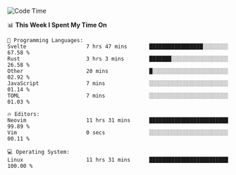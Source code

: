 <!-- [![Top Langs](https://github-readme-stats.vercel.app/api/top-langs/?username=gagahsyuja&theme=dracula&hide_border=true&border_radius=7)](https://github.com/anuraghazra/github-readme-stats) -->

<!--START_SECTION:waka-->
![Code Time](http://img.shields.io/badge/Code%20Time-1%2C076%20hrs%2033%20mins-blue)

📊 **This Week I Spent My Time On** 

```text
💬 Programming Languages: 
Svelte                   7 hrs 47 mins       █████████████████░░░░░░░░   67.58 % 
Rust                     3 hrs 3 mins        ███████░░░░░░░░░░░░░░░░░░   26.58 % 
Other                    20 mins             █░░░░░░░░░░░░░░░░░░░░░░░░   02.92 % 
JavaScript               7 mins              ░░░░░░░░░░░░░░░░░░░░░░░░░   01.14 % 
TOML                     7 mins              ░░░░░░░░░░░░░░░░░░░░░░░░░   01.03 % 

🔥 Editors: 
Neovim                   11 hrs 31 mins      █████████████████████████   99.89 % 
Vim                      0 secs              ░░░░░░░░░░░░░░░░░░░░░░░░░   00.11 % 

💻 Operating System: 
Linux                    11 hrs 31 mins      █████████████████████████   100.00 % 
```


<!--END_SECTION:waka-->
